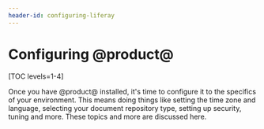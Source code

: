 ```yaml
---
header-id: configuring-liferay
---
```


# Configuring @product@

[TOC levels=1-4]

Once you have @product@ installed, it's time to configure it to the specifics of
your environment. This means doing things like setting the time zone and
language, selecting your document repository type, setting up security, tuning
and more. These topics and more are discussed here. 

